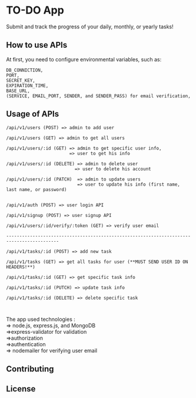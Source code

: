 # TO-DO App

Submit and track the progress of your daily, monthly, or yearly tasks!
## How to use APIs

At first, you need to configure environmental variables, such as:  

```
DB_CONNICTION, 
PORT,
SECRET_KEY,
EXPIRATION_TIME,
BASE_URL,
(SERVICE, EMAIL_PORT, SENDER, and SENDER_PASS) for email verification, 

```

## Usage of APIs

```
/api/v1/users (POST) => admin to add user

/api/v1/users (GET) => admin to get all users

/api/v1/users/:id (GET) => admin to get specific user info,
                        => user to get his info

/api/v1/users/:id (DELETE) => admin to delete user
                          => user to delete his account

/api/v1/users/:id (PATCH)  => admin to update users
                           => user to update his info (first name, last name, or password)


/api/v1/auth (POST) => user login API

/api/v1/signup (POST) => user signup API

/api/v1/users/:id/verify/:token (GET) => verify user email

------------------------------------------------------------------------------------------

/api/v1/tasks/:id (POST) => add new task

/api/v1/tasks (GET) => get all tasks for user (**MUST SEND USER ID ON HEADERS!**)

/api/v1/tasks/:id (GET) => get specific task info

/api/v1/tasks/:id (PUTCH) => update task info

/api/v1/tasks/:id (DELETE) => delete specific task



```
The app used technologies :  
=> node.js, express.js, and MongoDB  
=>express-validator for validation   
=>authorization  
=>authentication  
=> nodemailer for verifying user email


## Contributing


## License
